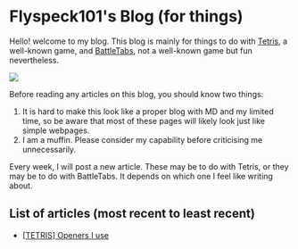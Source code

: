 # Flyspeck101's Blog (for things)

Hello! welcome to my blog. This blog is mainly for things to do with [Tetris](https://www.tetris.com), a well-known game, and [BattleTabs](https://www.battletabs.io), not a well-known game but fun nevertheless. 

<img src="https://split-diamond-labs.github.io/SpeckCoin-Incremental-Beta/images/flyspeckClone.png">

Before reading any articles on this blog, you should know two things: 

1. It is hard to make this look like a proper blog with MD and my limited time, so be aware that most of these pages will likely look just like simple webpages. 
2. I am a muffin. Please consider my capability before criticising me unnecessarily. 

Every week, I will post a new article. These may be to do with Tetris, or they may be to do with BattleTabs. It depends on which one I feel like writing about. 

## List of articles (most recent to least recent)

- [[TETRIS] Openers I use](articles/2022-05-30.html)
